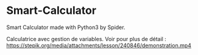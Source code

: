 # Smart-Calculator
Smart Calculator made with Python3 by Spider.

Calculatrice avec gestion de variables.
Voir pour plus de détail : https://stepik.org/media/attachments/lesson/240846/demonstration.mp4
